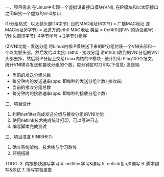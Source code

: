 一、项目需求
在Linux中实现一个虚拟设备接口模块(VNI), 在IP模块和以太网接口之间串接一个虚拟的vni0接口

(1)分组格式
· 以太帧头部(14字节): 
目的MAC地址(6字节) = 广播MAC地址
源MAC地址(6字节) = 发送方的eth0 MAC地址
类型 = 0xf4f0(即VNI的协议编号)
· VNI头部(6字节): 4字节学号 + 2字节分组序

(2)VNI功能
· 发送分组
将Linux内核IP模块送下来的IP分组封装一个VNI头部和一个以太帧头部，然后发给以太接口eth0
· 接收分组
讲eth0口收到的VNI分组的VNI头部去掉，然后将IP分组上交给Linux内核的IP模块
· 统计打印
Ping100个报文，统计VNI模块发送和接收分组的个数，每分钟定时打印以下信息:
发送端:
- 当前的发送分组总数
- 每分钟内的发送速率(pps: 即每秒的发送分组个数)
接收端:
- 当前的接收分组总数
- 每分钟内的接收速率(pps: 即每秒的接收分组个数)

二、项目设计
1. 利用netfilter完成发送分组与接收分组的VNI功能
2. 使用netlink技术完成统计打印，可以写进日志
3. 编写脚本完成测试

三、项目进度
FINISHED:
1. 确立系统架构、技术栈与学习路线
2. 环境搭建

TODO:
3. 内核模块编写学习
4. netfilter学习&编写
5. netlink复习&编写
6. 脚本编写&测试
7. 撰写实验报告